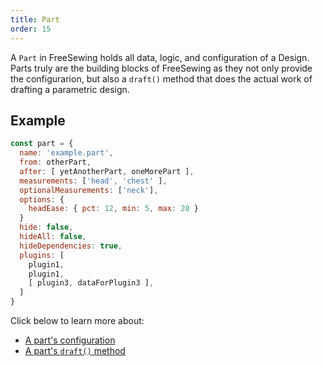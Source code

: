 ```yaml
---
title: Part
order: 15
---
```


A `Part` in FreeSewing holds all data, logic, and configuration of a Design.
Parts truly are the building blocks of FreeSewing as they not only provide
the configurarion, but also a `draft()` method that does the actual work
of drafting a parametric design.

## Example

```js
const part = {
  name: 'example.part',
  from: otherPart,
  after: [ yetAnotherPart, oneMorePart ],
  measurements: ['head', 'chest' ],
  optionalMeasurements: ['neck'],
  options: {
    headEase: { pct: 12, min: 5, max: 20 }
  }
  hide: false,
  hideAll: false,
  hideDependencies: true,
  plugins: [ 
    plugin1, 
    plugin1, 
    [ plugin3, dataForPlugin3 ],
  ]
}
```

Click below to learn more about:

- [A part's configuration](/reference/api/part/config)
- [A part's `draft()` method](/reference/api/part/draft)

